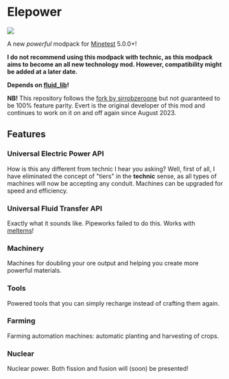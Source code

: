 # Elepower
![](screenshot.png)

A new *powerful* modpack for [Minetest](http://minetest.net) 5.0.0+!

**I do not recommend using this modpack with technic, as this modpack aims to become an all new technology mod. However, compatibility might be added at a later date.**

**Depends on [fluid_lib](https://github.com/LunaSquee/fluid_lib)!**

**NB!** This repository follows the [fork by sirrobzeroone](https://github.com/sirrobzeroone/elepower) but not guaranteed to be 100% feature parity. Evert is the original developer of this mod and continues to work on it on and off again since August 2023.

## Features

### Universal Electric Power API
How is this any different from technic I hear you asking? Well, first of all, I have eliminated the concept of "tiers" in the **technic** sense, as all types of machines will now be accepting any conduit. Machines can be upgraded for speed and efficiency.

### Universal Fluid Transfer API
Exactly what it sounds like. Pipeworks failed to do this. Works with [melterns](https://github.com/LunaSquee/melterns)!

### Machinery
Machines for doubling your ore output and helping you create more powerful materials.

### Tools
Powered tools that you can simply recharge instead of crafting them again.

### Farming
Farming automation machines: automatic planting and harvesting of crops.

### Nuclear
Nuclear power. Both fission and fusion will (soon) be presented!
